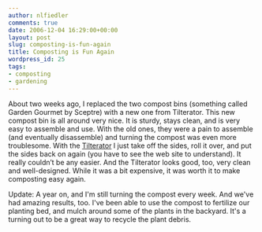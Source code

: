 ```yaml
---
author: nlfiedler
comments: true
date: 2006-12-04 16:29:00+00:00
layout: post
slug: composting-is-fun-again
title: Composting is Fun Again
wordpress_id: 25
tags:
- composting
- gardening
---
```


About two weeks ago, I replaced the two compost bins (something called Garden Gourmet by Sceptre) with a new one from Tilterator. This new compost bin is all around very nice. It is sturdy, stays clean, and is very easy to assemble and use. With the old ones, they were a pain to assemble (and eventually disassemble) and turning the compost was even more troublesome. With the [Tilterator](http://www.tilterator.com/) I just take off the sides, roll it over, and put the sides back on again (you have to see the web site to understand). It really couldn’t be any easier. And the Tilterator looks good, too, very clean and well-designed. While it was a bit expensive, it was worth it to make composting easy again.  
  
Update: A year on, and I'm still turning the compost every week. And we've had amazing results, too. I've been able to use the compost to fertilize our planting bed, and mulch around some of the plants in the backyard. It's a turning out to be a great way to recycle the plant debris.
